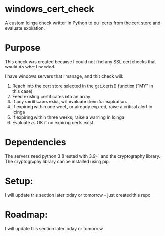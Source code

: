 # windows_cert_check
A custom Icinga check written in Python to pull certs from the cert store and evaluate expiration.

# Purpose
This check was created because I could not find any SSL cert checks that would do what I needed. 

I have windows servers that I manage, and this check will:
  1. Reach into the cert store selected in the get_certs() function ("MY" in this case)
  2. Feed existing certificates into an array
  3. If any certificates exist, will evaluate them for expiration.
  4. If expiring within one week, or already expired, raise a critical alert in Icinga
  5. If expiring within three weeks, raise a warning in Icinga
  6. Evaluate as OK if no expiring certs exist
 
# Dependencies
The servers need python 3 (I tested with 3.9+) and the cryptography library. The cryptography library can be installed using pip.

# Setup: 
I will update this section later today or tomorrow - just created this repo

# Roadmap: 
I will update this section later today or tomorrow
